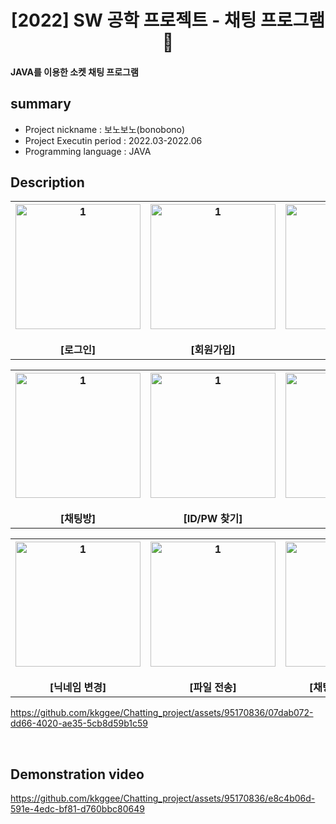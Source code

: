 <div align="center">
<h1>[2022] SW 공학 프로젝트 - 채팅 프로그램 💬</h1></div>

 #### JAVA를 이용한 소켓 채팅 프로그램

## summary
- Project nickname : 보노보노(bonobono)
- Project Executin period : 2022.03-2022.06
- Programming language : JAVA


## Description
<table>
   <tr>
     <th align="center">
       <img width="200" alt="1" src="https://github.com/kkggee/Chatting_project/assets/95170836/df8b0199-0c75-41b6-acf7-2f611f74fa6e"/>
       <br><br>[로그인] 
    </th>
     <th align="center">
      <img width="200" alt="1" src="https://github.com/kkggee/Chatting_project/assets/95170836/5d2c3e72-f988-4dda-9376-e8d3e914beca"/>
       <br><br>[회원가입]
    </th>
     <th align="center">
      <img width="200" alt="1" src="https://github.com/kkggee/Chatting_project/assets/95170836/a2f39391-ea79-4c24-a7c0-4491a85203ee"/>
       <br><br>[대기실]
    </th>
  </tr>
</table>

<table>
   <tr>
     <th align="center">
       <img width="200" alt="1" src="https://github.com/kkggee/Chatting_project/assets/95170836/136ce578-3b26-48cc-985c-7272c6e686b7"/>
       <br><br>[채팅방] 
    </th>
     <th align="center">
      <img width="200" alt="1" src="https://github.com/kkggee/Chatting_project/assets/95170836/0b2d577f-2fa6-4320-892f-14a9ff4c39cf"/>
       <br><br>[ID/PW 찾기]
    </th>
     <th align="center">
      <img width="200" alt="1" src="https://github.com/kkggee/Chatting_project/assets/95170836/5a8cbc0e-493f-487f-be17-a8b490e8deac"/>
       <br><br>[PW 변경]
    </th>
  </tr>
</table>

<table>
   <tr>
     <th align="center">
       <img width="200" alt="1" src="https://github.com/kkggee/Chatting_project/assets/95170836/a25c4ead-d02a-4255-b604-0d349109fd07"/>
       <br><br>[닉네임 변경] 
    </th>
     <th align="center">
      <img width="200" alt="1" src="https://github.com/kkggee/Chatting_project/assets/95170836/a531dc5a-0bd0-4cc5-a16a-30dfe00eed10"/>
       <br><br>[파일 전송]
    </th>
     <th align="center">
      <img width="200" alt="1" src="https://github.com/kkggee/Chatting_project/assets/95170836/809c8618-83c2-45f6-9897-86f1a3ad396f"/>
       <br><br>[채팅방 기록 저장]
    </th>
  </tr>
</table>

https://github.com/kkggee/Chatting_project/assets/95170836/07dab072-dd66-4020-ae35-5cb8d59b1c59

<br/>

## Demonstration video

https://github.com/kkggee/Chatting_project/assets/95170836/e8c4b06d-591e-4edc-bf81-d760bbc80649
